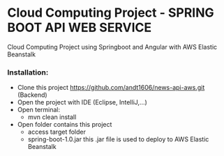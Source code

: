 # Cloud Computing Project - SPRING BOOT API WEB SERVICE 


Cloud Computing Project using Springboot and Angular with AWS Elastic Beanstalk

### Installation:
- Clone this project https://github.com/andt1606/news-api-aws.git (Backend)
- Open the project with IDE (Eclipse, IntelliJ,...)
- Open terminal:
  - mvn clean install
- Open folder contains this project
  - access target folder
  - spring-boot-1.0.jar this .jar file is used to deploy to AWS Elastic Beanstalk

